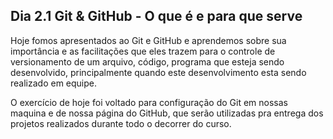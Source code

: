 ## Dia 2.1 Git & GitHub - O que é e para que serve

Hoje fomos apresentados ao Git e GitHub e aprendemos sobre sua importância e as facilitações que eles trazem para o controle de versionamento de um arquivo, código, programa que esteja sendo desenvolvido, principalmente quando este desenvolvimento esta sendo realizado em equipe.

O exercício de hoje foi voltado para configuração do Git em nossas maquina e de nossa página do GitHub, que serão utilizadas pra entrega dos projetos realizados durante todo o decorrer do curso.